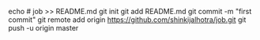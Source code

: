 echo # job >> README.md
git init
git add README.md
git commit -m "first commit"
git remote add origin https://github.com/shinkijalhotra/job.git
git push -u origin master
